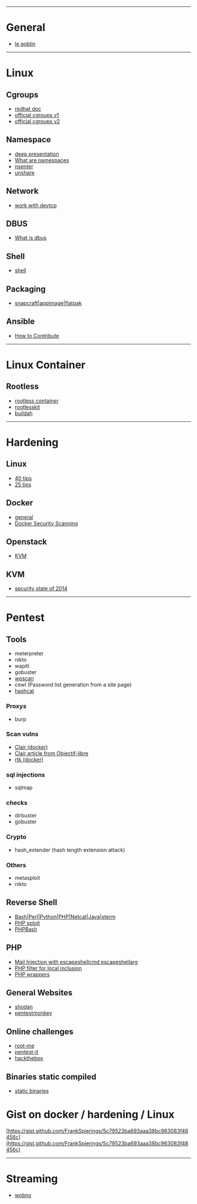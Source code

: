 --------------------------------
# General
  * [le goblin](https://khaganat.net/forum/index.php/topic,554.0.html)



--------------------------------
# Linux

## Cgroups
  * [redhat doc](https://access.redhat.com/documentation/en-us/red_hat_enterprise_linux/6/html/resource_management_guide/ch01)
  * [official cgroups v1](https://www.kernel.org/doc/Documentation/cgroup-v1/)
  * [official cgroups v2](https://www.kernel.org/doc/Documentation/cgroup-v2.txt)

## Namespace
  * [deep presentation](https://lwn.net/Articles/527342/)
  * [What are namespaces](https://www.toptal.com/linux/separation-anxiety-isolating-your-system-with-linux-namespaces)
  * [nsenter](https://github.com/jpetazzo/nsenter/blob/master/README.md)
  * [unshare](https://www.toptal.com/linux/separation-anxiety-isolating-your-system-with-linux-namespaces)

## Network
  * [work with devtcp](https://www.linuxjournal.com/content/more-using-bashs-built-devtcp-file-tcpip)

## DBUS
  * [What is dbus](//yoannsculo.developpez.com/tutoriels/linux/introduction-dbus/)

## Shell
  * [shell](https://www.shellscript.sh/)
## Packaging
  * [snapcraft|appimage|flatpak](https://www.devpy.me/snapcraft-appimage-flatpak/)

## Ansible
  * [How to Contribute](https://blog.squad.fr/virtual-infrastructure/ansible-project-how-to-contribute.html)


--------------------------------
# Linux Container

## Rootless
  * [rootless container](https://rootlesscontaine.rs/)
  * [rootlesskit](https://github.com/rootless-containers/rootlesskit)
  * [buildah](https://github.com/containers/buildah)


--------------------------------
# Hardening

## Linux
  * [40 tips](https://www.cyberciti.biz/tips/linux-security.html)
  * [25 tips](https://www.tecmint.com/linux-server-hardening-security-tips/)
## Docker
  * [general](https://docs.docker.com/engine/security/security)
  * [Docker Security Scanning](https://docs.docker.com/v17.12/docker-cloud/builds/image-scan/)

## Openstack
  * [KVM](https://docs.openstack.org/security-guide/compute/hardening-the-virtualization-layers.html)

## KVM
  * [security state of 2014](https://lwn.net/Articles/619332/) 



--------------------------------
# Pentest

## Tools
  * meterpreter
  * nikto
  * wapiti
  * gobuster
  * [wpscan](https://github.com/wpscanteam/wpscan.git)
  * cewl (Password list generation from a site page)
  * [hashcat](https://hashcat.net/hashcat/)

### Proxys
  * burp

### Scan vulns
  * [Clair (docker)](https://coreos.com/clair/docs/latest)
  * [Clair article from Objectif-libre](https://www.objectif-libre.com/fr/blog/2018/07/26/scanning-docker-images-with-clair-and-gitlab/)
  * [rtk (docker)](https://coreos.com/rkt/)

### sql injections
  * sqlmap
### checks
  * dirbuster
  * gobuster
### Crypto
  * hash_extender (hash length extension attack)
### Others
  * metasploit
  * nikto

## Reverse Shell
  * [Bash|Perl|Python|PHP|Netcat|Java|xterm](http:||pentestmonkey.net|cheat-sheet|shells|reverse-shell-cheat-sheet)
  * [PHP sploit](https://github.com/nil0x42/phpsploit)
  * [PHPBash](https://github.com/Arrexel/phpbash)

## PHP
  * [Mail Injection with escapeshellcmd escapeshellarg](https://blog.ripstech.com/2017/why-mail-is-dangerous-in-php/)
  * [PHP filter for local inclusion](https://www.idontplaydarts.com/2011/02/using-php-filter-for-local-file-inclusion/)
  * [PHP wrappers](http://php.net/manual/fr/wrappers.php)

## General Websites
  * [shodan](https://2000.shodan.io)
  * [pentestmonkey](http://pentestmonkey.net)

## Online challenges
  * [root-me](https://www.root-me.org/)
  * [pentest-it](https://lab.pentestit.ru/)
  * [hackthebox](https://www.hackthebox.eu/)

## Binaries static compiled
  * [static binaries](https://github.com/andrew-d/static-binaries/)

# Gist on docker / hardening / Linux
[https://gist.github.com/FrankSpierings/5c79523ba693aaa38bc963083f48456c](https://gist.github.com/FrankSpierings/5c79523ba693aaa38bc963083f48456c)

--------------------------------
# Streaming 
  * [wobno](http://wobno.com/)

